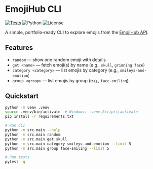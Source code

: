 # EmojiHub CLI


[![Tests](https://github.com/jaanvicpatel/is4010-midterm-emojihub/actions/workflows/tests.yml/badge.svg?branch=main)](https://github.com/jaanvicpatel/is4010-midterm-emojihub/actions/workflows/tests.yml)
![Python](https://img.shields.io/badge/python-3.11+-blue.svg)
![License](https://img.shields.io/badge/license-MIT-green.svg)

A simple, portfolio-ready CLI to explore emojis from the [EmojiHub API](https://github.com/cheatsnake/emojihub).

## Features
- `random` — show one random emoji with details
- `get <name>` — fetch emoji(s) by name (e.g., `skull`, `grinning face`)
- `category <category>` — list emojis by category (e.g., `smileys-and-emotion`)
- `group <group>` — list emojis by group (e.g., `face-smiling`)

## Quickstart
```bash
python -m venv .venv
source .venv/bin/activate  # Windows: .venv\Scripts\activate
pip install -r requirements.txt

# Run CLI
python -m src.main --help
python -m src.main random
python -m src.main get skull
python -m src.main category smileys-and-emotion --limit 5
python -m src.main group face-smiling --limit 5

# Run tests
pytest -q
